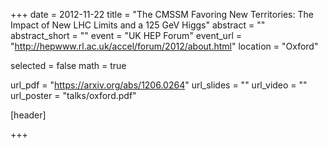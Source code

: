 +++
date = 2012-11-22
title = "The CMSSM Favoring New Territories: The Impact of New LHC Limits and a 125 GeV Higgs"
abstract = ""
abstract_short = ""
event = "UK HEP Forum"
event_url = "http://hepwww.rl.ac.uk/accel/forum/2012/about.html"
location = "Oxford"

selected = false
math = true

url_pdf = "https://arxiv.org/abs/1206.0264"
url_slides = ""
url_video = ""
url_poster = "talks/oxford.pdf"

[header]

+++

